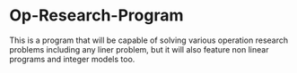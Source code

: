 # Op-Research-Program
This is a program that will be capable of solving various operation research problems including any liner problem, but it will also feature non linear programs and integer models too.
